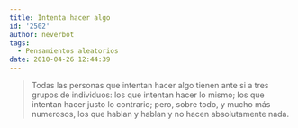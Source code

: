 ```yaml
---
title: Intenta hacer algo
id: '2502'
author: neverbot
tags:
  - Pensamientos aleatorios
date: 2010-04-26 12:44:39
---
```


> Todas las personas que intentan hacer algo tienen ante si a tres grupos de individuos: los que intentan hacer lo mismo; los que intentan hacer justo lo contrario; pero, sobre todo, y mucho más numerosos, los que hablan y hablan y no hacen absolutamente nada.